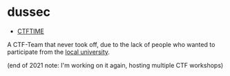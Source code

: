 # dussec

- [CTFTIME](https://ctftime.org/team/109440)

A CTF-Team that never took off, due to the lack of people who wanted to participate from the [local university](https://hhu.de).

(end of 2021 note: I'm working on it again, hosting multiple CTF workshops)